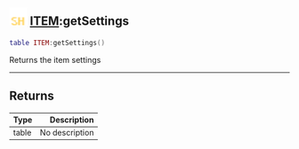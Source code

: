 ## <img src="../../.gitbook/assets/shared.png" width="32" height="32" /> [ITEM](../item/README.md):getSettings

```lua
table ITEM:getSettings()
```

Returns the item settings

------
## Returns

| Type   | Description |
| ------ | ----------: |
| table | No description |

